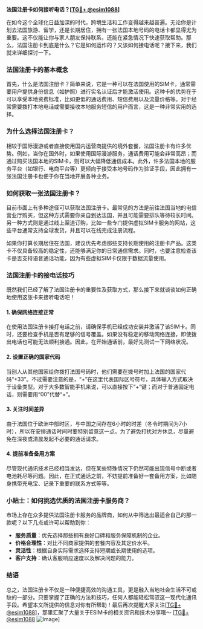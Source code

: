 **法国注册卡如何接听电话？[[TG💪+ @esim1088](https://t.me/s/esim1088)]**

在如今这个全球化日益加深的时代，跨境生活和工作变得越来越普遍。无论你是计划去法国旅游、留学，还是长期居住，拥有一张法国本地号码的电话卡都显得尤为重要。这不仅能让你与家人朋友保持联系，还能在紧急情况下快速获取帮助。那么，法国注册卡到底是什么？它是如何运作的？又该如何接电话呢？接下来，我们就来详细探讨一下。

### 法国注册卡的基本概念

首先，什么是法国注册卡？简单来说，它是一种可以在法国使用的SIM卡，通常需要用户提供身份信息（如护照）进行实名认证后才能激活使用。这种卡的优势在于可以享受本地资费标准，比如更低的通话费用、短信费用以及流量价格等。对于经常需要拨打本地电话或需要接收本地服务短信的用户而言，这是一种非常实用的选择。

### 为什么选择法国注册卡？

相较于国际漫游或者直接使用国内运营商提供的境外套餐，法国注册卡有许多优势。例如，当你在国外时，如果使用国际漫游服务，通话费用可能会非常高昂；而通过购买法国本地的SIM卡，则可以大幅降低通信成本。此外，许多法国本地的服务平台（如银行、电商平台等）更倾向于接受本地号码作为验证手段，因此拥有一张法国注册卡也便于你在当地开展各种业务。

### 如何获取一张法国注册卡？

目前市面上有多种途径可以获取法国注册卡。最常见的方法是前往法国当地的电信营业厅购买，但这种方式需要你亲自到达法国，并且可能需要排队等待较长时间。另一种方式则是通过线上渠道订购，比如一些专门提供虚拟SIM卡服务的网站，这些平台通常支持全球发货，并且可以在线完成注册流程。

如果你打算长期居住在法国，建议优先考虑那些支持长期使用的注册卡产品。这类卡不仅具备较高的稳定性，还能够满足你的日常通信需求。同时，也要注意检查该卡是否支持语音通话功能，因为有些虚拟SIM卡仅限于数据流量使用。

### 法国注册卡的接电话技巧

既然我们已经了解了法国注册卡的重要性及获取方式，那么接下来就谈谈如何正确地使用这张卡来接听电话吧！

#### 1. 确保网络连接正常
在使用法国注册卡接打电话之前，请确保手机已经成功安装并激活了该SIM卡。同时，还要检查手机是否有足够的信号覆盖。如果没有稳定的移动网络连接，即使拨出电话也可能无法顺利接通。因此，在开始通话前，最好先测试一下网络状况。

#### 2. 设置正确的国家代码
当别人从其他国家给你拨打法国号码时，他们需要在拨号时加上法国的国家代码“+33”。不过需要注意的是，“+”在这里代表国际区号符号，具体输入方式取决于设备类型。对于大多数智能手机来说，可以直接按下“+”键；而对于普通固定电话，则需要用“00”代替“+”。

#### 3. 关注时间差异
由于法国位于欧洲中部时区，与中国之间存在6小时的时差（冬令时期间为7小时），所以在安排通话时间时要特别留意这一点。为了避免打扰对方休息，尽量避免在深夜或清晨发起不必要的通话请求。

#### 4. 提前准备备用方案
尽管现代通讯技术已经相当发达，但在某些特殊情况下仍然可能出现信号中断或者电池耗尽等问题。因此，在正式通话之前，不妨提前准备好一套备用方案，比如随身携带充电宝、记录下重要的联系方式等等。

### 小贴士：如何挑选优质的法国注册卡服务商？

市场上存在众多提供法国注册卡服务的品牌商，如何从中筛选出最适合自己的那一款呢？以下几点或许可以帮助到你：

- **服务质量**：优先选择那些拥有良好口碑和服务保障机制的企业。
- **价格合理性**：对比不同商家提供的套餐内容及其定价水平。
- **灵活性**：根据自身实际需求选择支持短期或长期使用的选项。
- **客户支持**：确认客服响应速度以及解决问题的能力。

### 结语

总之，法国注册卡不仅是一种便捷高效的沟通工具，更是融入当地社会生活不可或缺的一部分。只要掌握了正确的方法和技巧，任何人都能轻松驾驭这一现代化通讯手段。希望本文所提供的信息对你有所帮助！最后再次提醒大家关注[[TG💪+ @esim1088](https://t.me/s/esim1088)]，那里汇聚了大量关于ESIM卡的相关资讯和技术分享哦～ [[TG💪+ @esim1088](https://t.me/s/esim1088) ![Image](https://i.postimg.cc/4NQfJmqS/Snipaste-2025-05-13-00-14-12.png)]